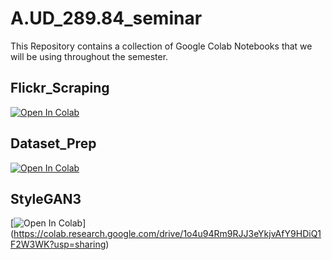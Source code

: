 # A.UD_289.84_seminar

This Repository contains a collection of Google Colab Notebooks that we will be using throughout the semester. 

## Flickr_Scraping 

[![Open In Colab](https://colab.research.google.com/assets/colab-badge.svg)](https://colab.research.google.com/github/chrober24/A.UD_289.84_seminar/blob/main/Flickr_Scraping.ipynb)

## Dataset_Prep
[![Open In Colab](https://colab.research.google.com/assets/colab-badge.svg)](https://colab.research.google.com/github/chrober24/A.UD_289.84_seminar/blob/main/Dataset_Prep.ipynb)

## StyleGAN3
[![Open In Colab](https://colab.research.google.com/assets/colab-badge.svg)]
(https://colab.research.google.com/drive/1o4u94Rm9RJJ3eYkjvAfY9HDiQ1F2W3WK?usp=sharing)
